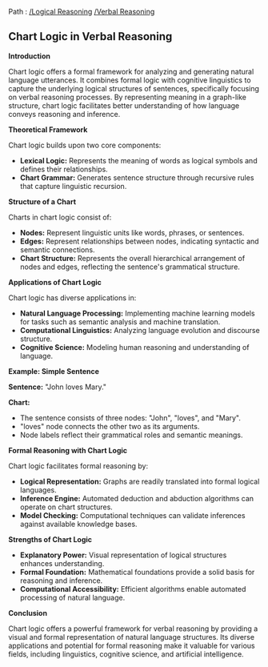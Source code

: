 Path : [/Logical Reasoning](../../index.md) [/Verbal Reasoning](../index.md)
## Chart Logic in Verbal Reasoning

**Introduction**

Chart logic offers a formal framework for analyzing and generating natural language utterances. It combines formal logic with cognitive linguistics to capture the underlying logical structures of sentences, specifically focusing on verbal reasoning processes. By representing meaning in a graph-like structure, chart logic facilitates better understanding of how language conveys reasoning and inference.


**Theoretical Framework**

Chart logic builds upon two core components:

* **Lexical Logic:** Represents the meaning of words as logical symbols and defines their relationships.
* **Chart Grammar:** Generates sentence structure through recursive rules that capture linguistic recursion.


**Structure of a Chart**

Charts in chart logic consist of:

* **Nodes:** Represent linguistic units like words, phrases, or sentences.
* **Edges:** Represent relationships between nodes, indicating syntactic and semantic connections.
* **Chart Structure:** Represents the overall hierarchical arrangement of nodes and edges, reflecting the sentence's grammatical structure.


**Applications of Chart Logic**

Chart logic has diverse applications in:

* **Natural Language Processing:** Implementing machine learning models for tasks such as semantic analysis and machine translation.
* **Computational Linguistics:** Analyzing language evolution and discourse structure.
* **Cognitive Science:** Modeling human reasoning and understanding of language.


**Example: Simple Sentence**

**Sentence:** "John loves Mary."

**Chart:**

- The sentence consists of three nodes: "John", "loves", and "Mary".
- "loves" node connects the other two as its arguments.
- Node labels reflect their grammatical roles and semantic meanings.


**Formal Reasoning with Chart Logic**

Chart logic facilitates formal reasoning by:

* **Logical Representation:** Graphs are readily translated into formal logical languages.
* **Inference Engine:** Automated deduction and abduction algorithms can operate on chart structures.
* **Model Checking:** Computational techniques can validate inferences against available knowledge bases.


**Strengths of Chart Logic**

* **Explanatory Power:** Visual representation of logical structures enhances understanding.
* **Formal Foundation:** Mathematical foundations provide a solid basis for reasoning and inference.
* **Computational Accessibility:** Efficient algorithms enable automated processing of natural language.


**Conclusion**

Chart logic offers a powerful framework for verbal reasoning by providing a visual and formal representation of natural language structures. Its diverse applications and potential for formal reasoning make it valuable for various fields, including linguistics, cognitive science, and artificial intelligence.

